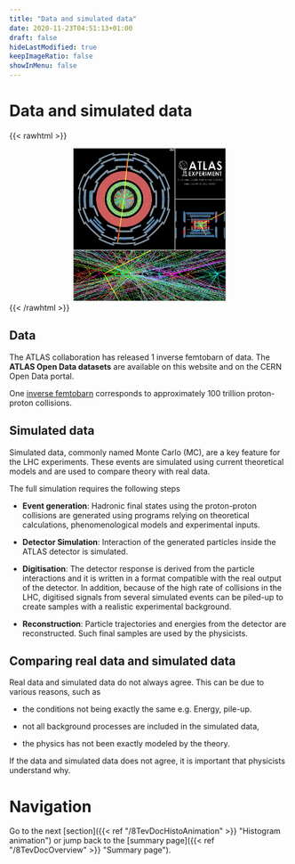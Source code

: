 ```yaml
---
title: "Data and simulated data"
date: 2020-11-23T04:51:13+01:00
draft: false
hideLastModified: true
keepImageRatio: false
showInMenu: false
---
```


# Data and simulated data

{{< rawhtml >}}
<CENTER>
<img src="images/EventDisplays/2012_highPileup.png" width="275" />
</CENTER>
{{< /rawhtml >}}

## Data 
The ATLAS collaboration has released 1 inverse femtobarn of data.
The **ATLAS Open Data datasets** are available on this website and on the CERN Open Data portal.

One [inverse femtobarn](http://writing-guidelines.web.cern.ch/entries/inverse-femtobarn) corresponds to approximately 100 trillion proton-proton collisions.

## Simulated data
Simulated data, commonly named Monte Carlo (MC), are a key feature for the LHC
experiments. 
These events are simulated using current theoretical models and are used to compare theory with real data.

The full simulation requires the following steps
* **Event generation**: Hadronic final states using the
proton-proton collisions are generated using programs relying  on  theoretical  calculations,  phenomenological
models and experimental inputs.

* **Detector Simulation**: Interaction of the generated
particles inside the ATLAS detector is simulated.

* **Digitisation**: The detector response is derived from
the particle interactions and it is written in a format
compatible with the real output of the detector. In addition,
because of the high rate of collisions in the LHC, digitised
signals from several simulated events can be piled-up to
create samples with a realistic experimental background.

* **Reconstruction**:  Particle trajectories and energies
from the detector are reconstructed. Such final samples
are used by the physicists.

## Comparing real data and simulated data

Real data and simulated data do not always agree.  This can be due to various reasons, such as

* the conditions not being exactly the same e.g. Energy, pile-up.

* not all background processes are included in the simulated data, 

* the physics has not been exactly modeled by the theory.

If the data and simulated data does not agree, it is important that physicists understand why.

# Navigation
Go to the next [section]({{< ref "/8TevDocHistoAnimation" >}} "Histogram animation") or jump back to the [summary page]({{< ref "/8TevDocOverview" >}} "Summary page").